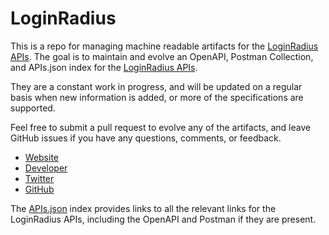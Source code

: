 # LoginRadiusThis is a repo for managing machine readable artifacts for the [LoginRadius APIs](http://www.loginradius.com/). The goal is to maintain and evolve an OpenAPI, Postman Collection, and APIs.json index for the [LoginRadius APIs](http://www.loginradius.com/).They are a constant work in progress, and will be updated on a regular basis when new information is added, or more of the specifications are supported.Feel free to submit a pull request to evolve any of the artifacts, and leave GitHub issues if you have any questions, comments, or feedback.- [Website](http://www.loginradius.com/)- [Developer](http://www.loginradius.com/)- [Twitter](https://twitter.com/LoginRadius)- [GitHub](https://github.com/LoginRadius)The [APIs.json](https://github.com/api-evangelist/loginradius/blob/master/apis.json) index provides links to all the relevant links for the LoginRadius APIs, including the OpenAPI and Postman if they are present.